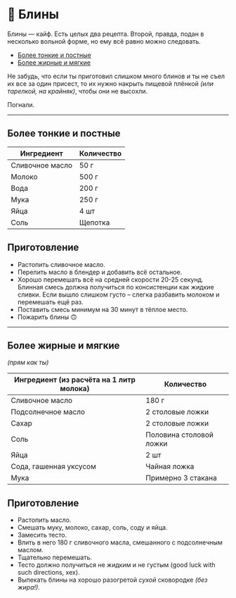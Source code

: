 # 🥞 Блины

Блины — кайф. Есть целых два рецепта. Второй, правда, подан в несколько вольной форме, но ему всё равно можно следовать.

- [Более тонкие и постные](https://github.com/MrGauz/recipes/blob/master/Pancakes.md#более-тонкие-и-постные)
- [Более жирные и мягкие](https://github.com/MrGauz/recipes/blob/master/Pancakes.md#более-жирные-и-мягкие)

Не забудь, что если ты приготовил слишком много блинов и ты не съел их все за один присест, то их нужно накрыть пищевой плёнкой *(или тарелкой, на крайняк)*, чтобы они не высохли.

Погнали.

---

## Более тонкие и постные

| Ингредиент 		| Количество |
| ---------- 		| ---------- |
| Сливочное масло	| 50 г 		|
| Молоко       		| 500 г 	|
| Вода				| 200 г     |
| Мука				| 250 г		|
| Яйца				| 4 шт		|
| Соль				| Щепотка	|

## Приготовление

- Растопить сливочное масло.
- Перелить масло в блендер и добавить всё остальное.
- Хорошо перемешать всё на средней скорости 20-25 секунд. Блинная смесь должна получиться по консистенции как жидкие сливки. Если вышло слишком густо – слегка разбавить молоком и перемешать ещё раз.
- Поставить смесь минимум на 30 минут в тёплое место.
- Пожарить блины 🙃

---

## Более жирные и мягкие
*(прям как ты)*

| Ингредиент (из расчёта на 1 литр молока)		    | Количество |
| ---------- 		      | ---------- |
| Сливочное масло	      | 180 г                   |
| Подсолнечное масло	  | 2 столовые ложки        |
| Сахар	                  | 2 столовые ложки        |
| Соль       		      | Половина столовой ложки |
| Яйца				      | 2 шт                    |
| Сода, гашенная уксусом  | Чайная ложка		    |
| Мука				      | Примерно 3 стакана		|

## Приготовление

- Растопить масло.
- Смешать муку, молоко, сахар, соль, соду и яйца.
- Замесить тесто.
- Влить в него 180 г сливочного масла, смешанного с подсолнечным маслом.
- Тщательно перемешать.
- Тесто должно получиться не жидким и не густым (good luck with such directions, хех).
- Выпекать блины на хорошо разогретой *сухой* сковородке *(без жира!)*.